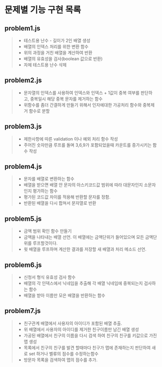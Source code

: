 # 문제별 기능 구현 목록

## problem1.js

> - 테스트용 난수 - 길이가 2인 배열 생성
> - 배열의 인덱스 처리를 위한 변환 함수
> - 위의 과정을 거친 배열을 계산하여 반환
> - 배열의 유효성을 검사(boolean 값으로 반환)
> - 자체 테스트용 난수 삭제

## problem2.js

> - 문자열의 인덱스를 사용하여 인덱스와 인덱스 + 1값이 중복 여부를 판단하고, 중복일시 해당 중복 문자를 제거하는 함수
> - 위함수를 좀더 간결하게 만들기 위해서 인자에대한 가공처리 함수와 중복제거 함수로 분할

## problem3.js

> - 제한사항에 따른 validation 이나 예외 처리 함수 작성
> - 주어진 숫자만큼 루프를 돌며 3,6,9가 포함되었을때 카운트를 증가시키는 함수 작성

## problem4.js

> - 문자를 배열로 변환하는 함수
> - 배열을 받으면 배열 안 문자의 아스키코드값 범위에 따라 대문자인지 소문자인지 평가하는 함수
> - 평가된 코드값 차이를 적용해 반환할 문자를 정함.
> - 반환된 배열을 다시 합쳐서 문자열로 반환

## problem5.js

> - 금액 범위 확인 함수 만들기
> - 금액을 나타내는 배열 선언. 이 배열에는 금액단위가 들어있으며
>   모든 금액단위를 루프할것이다.
> - 윗 배열을 루프하며 계산한 결과를 저장할 새 배열과 처리 메소드 선언.

## problem6.js

> - 신청서 형식 유효성 검사 함수
> - 배열의 각 인덱스에서 닉네임을 추출해 각 배열 닉네임에 중복되는지 검사하는 함수
> - 배열을 받아 이름만 모은 배열을 반환하는 함수

## problem7.js

> - 친구관계 배열에서 사용자의 아이디가 포함된 배열 추출.
> - 위 배열에서 사용자의 아이디를 제거한 친구이름만 남긴 배열 생성
> - 가공된 배열에서 친구의 이름을 다시 검색 하여 친구의 친구를 키값으로 가진 맵 생성
> - 목록에서 친구의 친구를 발견 할때마다 친구가 맵에 존재하는지 판단하여 새로 set 하거나 벨류의 점수를 수정하는함수
> - 방문자 목록을 검색하여 맵의 점수를 추가.
